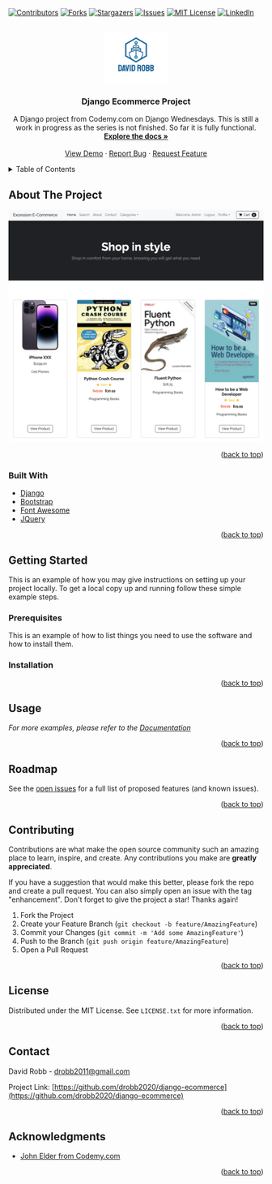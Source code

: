 <div id="top"></div>
<!--
*** Thanks for checking out the Best-README-Template. If you have a suggestion
*** that would make this better, please fork the repo and create a pull request
*** or simply open an issue with the tag "enhancement".
*** Don't forget to give the project a star!
*** Thanks again! Now go create something AMAZING! :D
-->

<!-- PROJECT SHIELDS -->
<!--
*** I'm using markdown "reference style" links for readability.
*** Reference links are enclosed in brackets [ ] instead of parentheses ( ).
*** See the bottom of this document for the declaration of the reference variables
*** for contributors-url, forks-url, etc. This is an optional, concise syntax you may use.
*** https://www.markdownguide.org/basic-syntax/#reference-style-links
-->
[![Contributors][contributors-shield]][contributors-url]
[![Forks][forks-shield]][forks-url]
[![Stargazers][stars-shield]][stars-url]
[![Issues][issues-shield]][issues-url]
[![MIT License][license-shield]][license-url]
[![LinkedIn][linkedin-shield]][linkedin-url]

<!-- PROJECT LOGO -->
<br />
<div align="center">
  <a href="https://github.com/drobb2020/django-ecommerce">
    <img src="./ecom/static/assets/logo.png" alt="Logo" height="100">
  </a>

<h3 align="center">Django Ecommerce Project</h3>

  <p align="center">
    A Django project from Codemy.com on Django Wednesdays. This is still a work in progress as the series is not finished. So far it is fully functional.
    <br />
    <a href="https://github.com/drobb2020/django-ecommerce"><strong>Explore the docs »</strong></a>
    <br />
    <br />
    <a href="https://github.com/drobb2020/django-ecommerce">View Demo</a>
    ·
    <a href="https://github.com/drobb2020/django-ecommerce/issues">Report Bug</a>
    ·
    <a href="https://github.com/drobb2020/django-ecommerce/issues">Request Feature</a>
  </p>
</div>

<!-- TABLE OF CONTENTS -->
<details>
  <summary>Table of Contents</summary>
  <ol>
    <li>
      <a href="#about-the-project">About The Project</a>
      <ul>
        <li><a href="#built-with">Built With</a></li>
      </ul>
    </li>
    <li>
      <a href="#getting-started">Getting Started</a>
      <ul>
        <li><a href="#prerequisites">Prerequisites</a></li>
        <li><a href="#installation">Installation</a></li>
      </ul>
    </li>
    <li><a href="#usage">Usage</a></li>
    <li><a href="#roadmap">Roadmap</a></li>
    <li><a href="#contributing">Contributing</a></li>
    <li><a href="#license">License</a></li>
    <li><a href="#contact">Contact</a></li>
    <li><a href="#acknowledgments">Acknowledgments</a></li>
  </ol>
</details>

<!-- ABOUT THE PROJECT -->
## About The Project

[![Product Name Screen Shot][product-screenshot]](https://example.com)

<p align="right">(<a href="#top">back to top</a>)</p>

### Built With

* [Django](https://www.djangoproject.com/)
* [Bootstrap](https://getbootstrap.com/)
* [Font Awesome](https://fontawesome.com/)
* [JQuery](https://jquery.com/)

<p align="right">(<a href="#top">back to top</a>)</p>

<!-- GETTING STARTED -->
## Getting Started

This is an example of how you may give instructions on setting up your project locally.
To get a local copy up and running follow these simple example steps.

### Prerequisites

This is an example of how to list things you need to use the software and how to install them.

### Installation

<p align="right">(<a href="#top">back to top</a>)</p>

<!-- USAGE EXAMPLES -->
## Usage

_For more examples, please refer to the [Documentation](https://example.com)_

<p align="right">(<a href="#top">back to top</a>)</p>

<!-- ROADMAP -->
## Roadmap

See the [open issues](https://github.com/drobb2020/django-ecommerce/issues) for a full list of proposed features (and known issues).

<p align="right">(<a href="#top">back to top</a>)</p>

<!-- CONTRIBUTING -->
## Contributing

Contributions are what make the open source community such an amazing place to learn, inspire, and create. Any contributions you make are **greatly appreciated**.

If you have a suggestion that would make this better, please fork the repo and create a pull request. You can also simply open an issue with the tag "enhancement".
Don't forget to give the project a star! Thanks again!

1. Fork the Project
2. Create your Feature Branch (`git checkout -b feature/AmazingFeature`)
3. Commit your Changes (`git commit -m 'Add some AmazingFeature'`)
4. Push to the Branch (`git push origin feature/AmazingFeature`)
5. Open a Pull Request

<p align="right">(<a href="#top">back to top</a>)</p>

<!-- LICENSE -->
## License

Distributed under the MIT License. See `LICENSE.txt` for more information.

<p align="right">(<a href="#top">back to top</a>)</p>

<!-- CONTACT -->
## Contact

David Robb - drobb2011@gmail.com

Project Link: [https://github.com/drobb2020/django-ecommerce](https://github.com/drobb2020/django-ecommerce)

<p align="right">(<a href="#top">back to top</a>)</p>

<!-- ACKNOWLEDGMENTS -->
## Acknowledgments

* [John Elder from Codemy.com](https://codemy.com/)

<p align="right">(<a href="#top">back to top</a>)</p>

<!-- MARKDOWN LINKS & IMAGES -->
<!-- https://www.markdownguide.org/basic-syntax/#reference-style-links -->
[contributors-shield]: https://img.shields.io/github/contributors/drobb2020/django-ecommerce.svg?style=for-the-badge
[contributors-url]: https://github.com/drobb2020/django-ecommerce/graphs/contributors
[forks-shield]: https://img.shields.io/github/forks/drobb2020/django-ecommerce.svg?style=for-the-badge
[forks-url]: https://github.com/drobb2020/django-ecommerce/network/members
[stars-shield]: https://img.shields.io/github/stars/drobb2020/django-ecommerce.svg?style=for-the-badge
[stars-url]: https://github.com/drobb2020/django-ecommerce/stargazers
[issues-shield]: https://img.shields.io/github/issues/drobb2020/django-ecommerce.svg?style=for-the-badge
[issues-url]: https://github.com/drobb2020/django-ecommerce/issues
[license-shield]: https://img.shields.io/github/license/drobb2020/django-ecommerce.svg?style=for-the-badge
[license-url]: https://github.com/drobb2020/django-ecommerce/blob/master/LICENSE.txt
[linkedin-shield]: https://img.shields.io/badge/-LinkedIn-black.svg?style=for-the-badge&logo=linkedin&colorB=555
[linkedin-url]: https://www.linkedin.com/in/david-robb-42436a20/
[product-screenshot]: ./ecom/static/assets/screenshot.png
